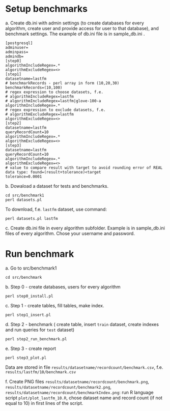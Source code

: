 # Setup benchmarks

a. Create db.ini with admin settings (to create databases for every algorithm, 
create user and provide access for user to that database), and benchmark settings. The example of db.ini file is in sample_db.ini .
```
[postgresql]
adminuser=
adminpass=
admindb=
[step0]
algorithmIncludeRegex=.*
algorithmExcludeRegex=<>
[step1]
datasetname=lastfm
# benchmarkRecords - perl array in form (10,20,30)
benchmarkRecords=(10,100)
# regex expression to choose datasets, f.e. 
# algorithmIncludeRegex=lastfm
# algorithmIncludeRegex=lastfm|glove-100-a
algorithmIncludeRegex=.*
# regex expression to exclude datasets, f.e. 
# algorithmExcludeRegex=lastfm
algorithmExcludeRegex=<>
[step2]
datasetname=lastfm
queryRecordCount=10
algorithmIncludeRegex=.*
algorithmExcludeRegex=<>
[step3]
datasetname=lastfm
queryRecordCount=10
algorithmIncludeRegex=.*
algorithmExcludeRegex=<>
# value to compare result with target to avoid rounding error of REAL data type: found=(result+tolerance)<target
tolerance=0.0001
```

b. Dowaload a dataset for tests and benchmarks.
```
cd src/benchmark1
perl datasets.pl
```
To download, f.e. ```lastfm``` dataset, use command:
```
perl datasets.pl lastfm
```

c. Create db.ini file in every algorithm subfolder. Example is in sample_db.ini files of every algorithm. Chose your username and password.

# Run benchmark

a. Go to src/benchmark1
```
cd src/benchmark
```

b. Step 0 - create databases, users for every algorithm
```
perl step0_install.pl
```

c. Step 1 - create tables, fill tables, make index.
```
perl step1_insert.pl
```

d. Step 2 - benchmark ( create table, insert ```train``` dataset, create indexes and run queries for ```test``` dataset)
```
perl step2_run_benchmark.pl
```

e. Step 3 - create report
```
perl step3_plot.pl
```
Data are stored in file ```results/datasetname/recordcount/benchmark.csv```, f.e. ```results/lastfm/10/benchmark.csv```

f. Create PNG files ```results/datasetname/recordcount/benchmark.png```, 
```results/datasetname/recordcount/benchmark2.png```, ```results/datasetname/recordcount/benchmarkIndex.png```: run R language script ```plot/plot_lastfm_10.R```, chose dataset name and record count (if not equal to 10) in first lines of the script.



